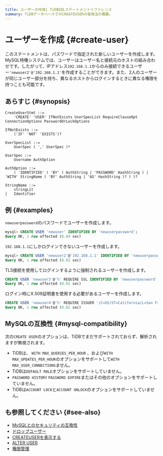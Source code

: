 ```yaml
---
title: ユーザーの作成| TiDBSQLステートメントリファレンス
summary: TiDBデータベースでのCREATEUSERの使用法の概要。
---
```


# ユーザーを作成 {#create-user}

このステートメントは、パスワードで指定された新しいユーザーを作成します。 MySQL特権システムでは、ユーザーはユーザー名と接続元のホストの組み合わせです。したがって、IPアドレス`192.168.1.1`からのみ接続できるユーザー`'newuser2'@'192.168.1.1'`を作成することができます。また、2人のユーザーが同じユーザー部分を持ち、異なるホストからログインするときに異なる権限を持つことも可能です。

## あらすじ {#synopsis}

```ebnf+diagram
CreateUserStmt ::=
    'CREATE' 'USER' IfNotExists UserSpecList RequireClauseOpt ConnectionOptions PasswordOrLockOptions

IfNotExists ::=
    ('IF' 'NOT' 'EXISTS')?

UserSpecList ::=
    UserSpec ( ',' UserSpec )*

UserSpec ::=
    Username AuthOption

AuthOption ::=
    ( 'IDENTIFIED' ( 'BY' ( AuthString | 'PASSWORD' HashString ) | 'WITH' StringName ( 'BY' AuthString | 'AS' HashString )? ) )?

StringName ::=
    stringLit
|   Identifier
```

## 例 {#examples}

`newuserpassword`のパスワードでユーザーを作成します。

```sql
mysql> CREATE USER 'newuser' IDENTIFIED BY 'newuserpassword';
Query OK, 1 row affected (0.04 sec)
```

`192.168.1.1`にしかログインできないユーザーを作成します。

```sql
mysql> CREATE USER 'newuser2'@'192.168.1.1' IDENTIFIED BY 'newuserpassword';
Query OK, 1 row affected (0.02 sec)
```

TLS接続を使用してログインするように強制されるユーザーを作成します。

```sql
CREATE USER 'newuser3'@'%' REQUIRE SSL IDENTIFIED BY 'newuserpassword';
Query OK, 1 row affected (0.02 sec)
```

ログイン時にX.509証明書を使用する必要があるユーザーを作成します。

```sql
CREATE USER 'newuser4'@'%' REQUIRE ISSUER '/C=US/ST=California/L=San Francisco/O=PingCAP' IDENTIFIED BY 'newuserpassword';
Query OK, 1 row affected (0.02 sec)
```

## MySQLの互換性 {#mysql-compatibility}

次の`CREATE USER`のオプションは、TiDBでまだサポートされておらず、解析されますが無視されます。

-   TiDBは、 `WITH MAX_QUERIES_PER_HOUR` 、および`WITH MAX_UPDATES_PER_HOUR`のオプションをサポートして`WITH MAX_USER_CONNECTIONS`ません。
-   TiDBは`DEFAULT ROLE`オプションをサポートしていません。
-   `PASSWORD HISTORY` `PASSWORD EXPIRE`またはその他のオプションをサポートしていません。
-   TiDBは`ACCOUNT LOCK`と`ACCOUNT UNLOCK`のオプションをサポートしていません。

## も参照してください {#see-also}

-   [MySQLとのセキュリティの互換性](/security-compatibility-with-mysql.md)
-   [ドロップユーザー](/sql-statements/sql-statement-drop-user.md)
-   [CREATEUSERを表示する](/sql-statements/sql-statement-show-create-user.md)
-   [ALTER USER](/sql-statements/sql-statement-alter-user.md)
-   [権限管理](/privilege-management.md)
